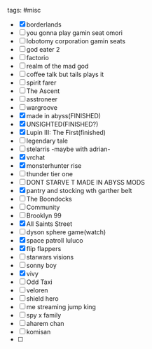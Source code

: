 tags: #misc


- [x] borderlands
- [ ] you gonna play gamin seat omori
- [ ] lobotomy corporation gamin seats
- [ ] god eater 2
- [ ] factorio
- [ ] realm of the mad god
- [ ] coffee talk but tails plays it
- [ ] spirit farer
- [ ] The Ascent
- [ ] asstroneer
- [ ] wargroove
- [x] made in abyss(FINISHED)
- [x] UNSIGHTED(FINISHED?)
- [x] Lupin III: The First(finished)
- [ ] legendary tale
- [ ] stelarris -maybe with adrian-
- [x] vrchat
- [x] monsterhunter rise
- [ ] thunder tier one
- [ ] DONT STARVE T MADE IN ABYSS MODS
- [x] pantry and stocking wth garther belt
- [ ] The Boondocks
- [ ] Community
- [ ] Brooklyn 99
- [x] All Saints Street
- [ ] dyson sphere game(watch)
- [x] space patroll luluco
- [x] flip flappers
- [ ] starwars visions
- [ ] sonny boy
- [x] vivy
- [ ] Odd Taxi
- [ ] veloren
- [ ] shield hero
- [ ] me streaming jump king
- [ ] spy x family
- [ ] aharem chan
- [ ] komisan
- [ ] 




